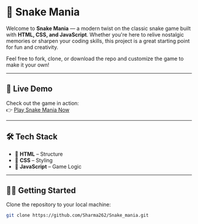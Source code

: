 # 🐍 Snake Mania

Welcome to **Snake Mania** — a modern twist on the classic snake game built with **HTML, CSS, and JavaScript**. Whether you're here to relive nostalgic memories or sharpen your coding skills, this project is a great starting point for fun and creativity.

Feel free to fork, clone, or download the repo and customize the game to make it your own!

---

## 🚀 Live Demo

Check out the game in action:  
👉 [Play Snake Mania Now](http://snakemania.infinityfreeapp.com)

---

## 🛠️ Tech Stack

- 🔹 **HTML** – Structure  
- 🔸 **CSS** – Styling  
- 🔹 **JavaScript** – Game Logic

---

## 🧑‍💻 Getting Started

Clone the repository to your local machine:

```bash
git clone https://github.com/Sharma262/Snake_mania.git
